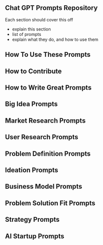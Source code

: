 ## Chat GPT Prompts Repository


Each section should cover this off
- explain this section
- list of prompts
- explain what they do, and how to use them

## How To Use These Prompts


## How to Contribute

## How to Write Great Prompts


## Big Idea Prompts


## Market Research Prompts

## User Research Prompts

## Problem Definition Prompts

## Ideation Prompts

## Business Model Prompts

## Problem Solution Fit Prompts

## Strategy Prompts

## AI Startup Prompts





